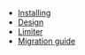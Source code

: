 - [Installing](installing.md)
- [Design](design.md)
- [Limiter](limiter.md)
- [Migration guide](migration.md)
